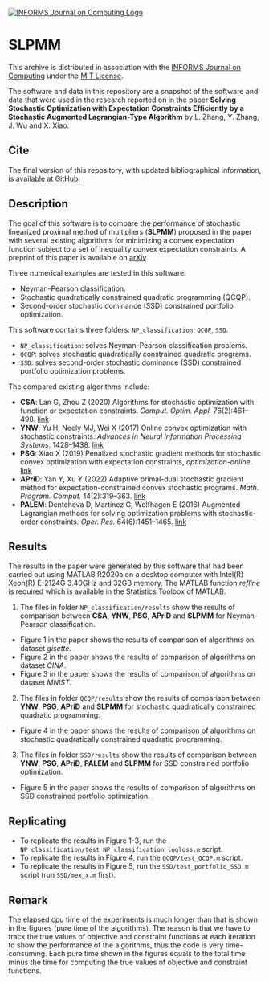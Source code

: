 [![INFORMS Journal on Computing Logo](https://INFORMSJoC.github.io/logos/INFORMS_Journal_on_Computing_Header.jpg)](https://pubsonline.informs.org/journal/ijoc)

# SLPMM

This archive is distributed in association with the [INFORMS Journal on
Computing](https://pubsonline.informs.org/journal/ijoc) under the [MIT License](https://github.com/INFORMSJoC/2021.0248/blob/master/LICENSE).

The software and data in this repository are a snapshot of the software and data
that were used in the research reported on in the paper 
**Solving Stochastic Optimization with Expectation Constraints Efficiently by a Stochastic Augmented Lagrangian-Type Algorithm** by L. Zhang, Y. Zhang, J. Wu and X. Xiao. 


## Cite

The final version of this repository, with updated bibliographical information, is available at [GitHub](https://github.com/INFORMSJoC/2021.0248).


## Description

The goal of this software is to compare the performance of stochastic linearized proximal method of multipliers (**SLPMM**) proposed in the paper with several existing algorithms for minimizing a convex expectation function subject to a set of inequality convex expectation constraints. A preprint of this paper is available on [arXiv](https://arxiv.org/abs/2106.11577).

Three numerical examples are tested in this software: 
- Neyman-Pearson classification. 
- Stochastic quadratically constrained quadratic programming (QCQP). 
- Second-order stochastic dominance (SSD)  constrained portfolio optimization.

This software contains three folders: `NP_classification`, `QCQP`, `SSD`. 
- `NP_classification`: solves Neyman-Pearson classification problems.
- `QCQP`: solves stochastic quadratically constrained quadratic programs.
- `SSD`: solves second-order stochastic dominance (SSD)  constrained portfolio optimization problems.

The compared existing algorithms include:
- **CSA**: Lan G, Zhou Z (2020) Algorithms for stochastic optimization with function or expectation constraints.
*Comput. Optim. Appl.* 76(2):461–498. [link](https://doi.org/10.1007/s10589-020-00179-x)
- **YNW**: Yu H, Neely MJ, Wei X (2017) Online convex optimization with stochastic constraints. *Advances in Neural
Information Processing Systems*, 1428–1438. [link](https://papers.nips.cc/paper/2017/hash/da0d1111d2dc5d489242e60ebcbaf988-Abstract.html)
- **PSG**: Xiao X (2019) Penalized stochastic gradient methods for stochastic convex optimization with expectation
constraints, *optimization-online*. [link](http://www.optimization-online.org/DB_HTML/2019/09/7364.html)
- **APriD**: Yan Y, Xu Y (2022) Adaptive primal-dual stochastic gradient method for expectation-constrained convex
stochastic programs. *Math. Program. Comput.* 14(2):319–363. [link](https://doi.org/10.1007/s12532-021-00214-w)
- **PALEM**: Dentcheva D, Martinez G, Wolfhagen E (2016) Augmented Lagrangian methods for solving optimization
problems with stochastic-order constraints. *Oper. Res.* 64(6):1451–1465. [link](https://doi.org/10.1287/opre.2016.1521)



## Results

The results in the paper were generated by this software that had been carried out using MATLAB R2020a on a desktop computer with Intel(R) Xeon(R) E-2124G 3.40GHz and 32GB memory. The MATLAB function *refline* is required which is available in the Statistics Toolbox of MATLAB.

1. The files in folder `NP_classification/results` show the results of comparison between  **CSA**, **YNW**, **PSG**, **APriD** and **SLPMM** for Neyman-Pearson classification.
- Figure 1 in the paper shows the results of comparison of algorithms on dataset *gisette*.
- Figure 2 in the paper shows the results of comparison of algorithms on dataset *CINA*.
- Figure 3 in the paper shows the results of comparison of algorithms on dataset *MNIST*.

2. The files in folder `QCQP/results` show the results of comparison between   **YNW**, **PSG**, **APriD** and **SLPMM** for stochastic quadratically constrained quadratic programming.
- Figure 4 in the paper shows the results of comparison of algorithms on stochastic quadratically constrained quadratic programming.


3. The files in folder `SSD/results` show the results of comparison between   **YNW**, **PSG**, **APriD**, **PALEM** and **SLPMM** for SSD constrained portfolio optimization.
- Figure 5 in the paper shows the results of comparison of algorithms on SSD constrained portfolio optimization.

## Replicating

- To replicate the results in Figure 1-3, run the `NP_classification/test_NP_classification_logloss.m` script.
- To replicate the results in Figure 4, run the `QCQP/test_QCQP.m` script.
- To replicate the results in Figure 5, run the `SSD/test_portfolio_SSD.m` script (run `SSD/mex_x.m` first).

## Remark
 The elapsed cpu time of the experiments is much longer than that is shown in the figures (pure time of the algorithms). The reason is that we have to track the true values of objective and constraint functions at each iteration to show the performance of the algorithms, thus the code is very time-consuming.  Each pure time shown in the figures equals to the total time minus the time for computing  the true values of objective and constraint functions.


